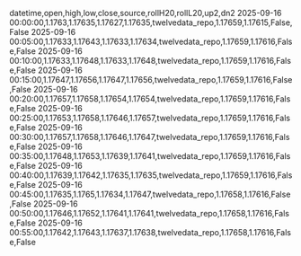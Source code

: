 datetime,open,high,low,close,source,rollH20,rollL20,up2,dn2
2025-09-16 00:00:00,1.1763,1.17635,1.17627,1.17635,twelvedata_repo,1.17659,1.17615,False,False
2025-09-16 00:05:00,1.17633,1.17643,1.17633,1.17634,twelvedata_repo,1.17659,1.17616,False,False
2025-09-16 00:10:00,1.17633,1.17648,1.17633,1.17648,twelvedata_repo,1.17659,1.17616,False,False
2025-09-16 00:15:00,1.17647,1.17656,1.17647,1.17656,twelvedata_repo,1.17659,1.17616,False,False
2025-09-16 00:20:00,1.17657,1.17658,1.17654,1.17654,twelvedata_repo,1.17659,1.17616,False,False
2025-09-16 00:25:00,1.17653,1.17658,1.17646,1.17657,twelvedata_repo,1.17659,1.17616,False,False
2025-09-16 00:30:00,1.17657,1.17658,1.17646,1.17647,twelvedata_repo,1.17659,1.17616,False,False
2025-09-16 00:35:00,1.17648,1.17653,1.17639,1.17641,twelvedata_repo,1.17659,1.17616,False,False
2025-09-16 00:40:00,1.17639,1.17642,1.17635,1.17635,twelvedata_repo,1.17659,1.17616,False,False
2025-09-16 00:45:00,1.17635,1.1765,1.17634,1.17647,twelvedata_repo,1.17658,1.17616,False,False
2025-09-16 00:50:00,1.17646,1.17652,1.17641,1.17641,twelvedata_repo,1.17658,1.17616,False,False
2025-09-16 00:55:00,1.17642,1.17643,1.17637,1.17638,twelvedata_repo,1.17658,1.17616,False,False
